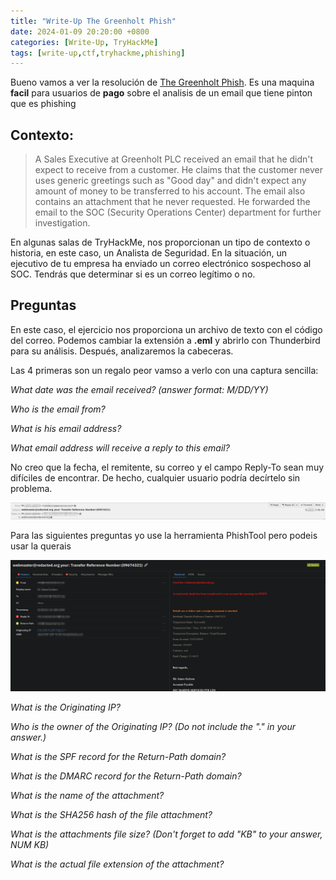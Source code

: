 ```yaml
---
title: "Write-Up The Greenholt Phish"
date: 2024-01-09 20:20:00 +0800
categories: [Write-Up, TryHackMe]
tags: [write-up,ctf,tryhackme,phishing]
---
```


Bueno vamos a ver la resolución de [The Greenholt Phish](https://tryhackme.com/room/phishingemails5fgjlzxc).
Es una maquina **facil** para usuarios de **pago** sobre el  analisis de un email que tiene pinton que es phishing  

## Contexto: 
> A Sales Executive at Greenholt PLC received an email that he didn't expect to receive from a customer. He claims that the customer never uses generic greetings such as "Good day" and didn't expect any amount of money to be transferred to his account. The email also contains an attachment that he never requested. He forwarded the email to the SOC (Security Operations Center) department for further investigation.                                 

En algunas salas de TryHackMe, nos proporcionan un tipo de contexto o historia, en este caso, un Analista de Seguridad. En la situación, un ejecutivo de tu empresa ha enviado un correo electrónico sospechoso al SOC.
Tendrás que determinar si es un correo legítimo o no.

## Preguntas

En este caso, el ejercicio nos proporciona un archivo de texto con el código del correo. Podemos cambiar la extensión a **.eml** y abrirlo con Thunderbird para su análisis. Después, analizaremos la cabeceras.


Las 4 primeras son un regalo peor vamso a verlo con una  captura sencilla:

*What date was the email received? (answer format: M/DD/YY)*

*Who is the email from?*

*What is his email address?*

*What email address will receive a reply to this email?*

No creo que la fecha, el remitente, su correo y el campo Reply-To sean muy difíciles de encontrar. De hecho, cualquier usuario podría decírtelo sin problema.

![Respuestas 1-4](/assets/img/write-up/phis1/1-4.png)

Para las siguientes preguntas yo use la herramienta PhishTool pero podeis usar la querais 



![PhishTool](/assets/img/write-up/phis1/phishtool.png)


*What is the Originating IP?*


*Who is the owner of the Originating IP? (Do not include the "." in your answer.)*

*What is the SPF record for the Return-Path domain?*

*What is the DMARC record for the Return-Path domain?*

*What is the name of the attachment?*

*What is the SHA256 hash of the file attachment?*

*What is the attachments file size? (Don't forget to add "KB" to your answer, NUM KB)*

*What is the actual file extension of the attachment?*